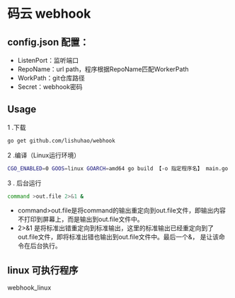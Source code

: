 # 码云 webhook
## config.json 配置：

- ListenPort：监听端口
- RepoName：url path，程序根据RepoName匹配WorkerPath
- WorkPath：git仓库路径
- Secret：webhook密码

## Usage
1 .下载
```bash
go get github.com/lishuhao/webhook
```
2 .编译（Linux运行环境）
```bash
CGO_ENABLED=0 GOOS=linux GOARCH=amd64 go build 【-o 指定程序名】 main.go
```
3 . 后台运行
```bash
command >out.file 2>&1 &
```
- command>out.file是将command的输出重定向到out.file文件，即输出内容不打印到屏幕上，而是输出到out.file文件中。
- 2>&1 是将标准出错重定向到标准输出，这里的标准输出已经重定向到了out.file文件，即将标准出错也输出到out.file文件中。最后一个&， 是让该命令在后台执行。

## linux 可执行程序
webhook_linux